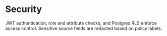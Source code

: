 # Security

JWT authentication, role and attribute checks, and Postgres RLS enforce access control. Sensitive source fields are redacted based on policy labels.
